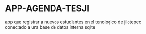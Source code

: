 # APP-AGENDA-TESJI

app que registrar a nuevos estudiantes en el tenologico de jilotepec conectado a una base de datos interna sqlite
